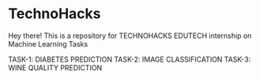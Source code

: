 # TechnoHacks
Hey there! This is a repository for TECHNOHACKS EDUTECH internship on Machine Learning Tasks

TASK-1: DIABETES PREDICTION
TASK-2: IMAGE CLASSIFICATION 
TASK-3: WINE QUALITY PREDICTION
